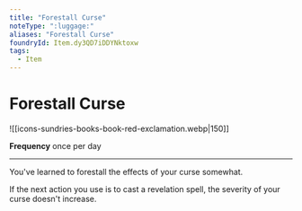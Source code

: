 ```yaml
---
title: "Forestall Curse"
noteType: ":luggage:"
aliases: "Forestall Curse"
foundryId: Item.dy3QD7iDDYNktoxw
tags:
  - Item
---
```


# Forestall Curse
![[icons-sundries-books-book-red-exclamation.webp|150]]

**Frequency** once per day

* * *

You've learned to forestall the effects of your curse somewhat.

If the next action you use is to cast a revelation spell, the severity of your curse doesn't increase.
